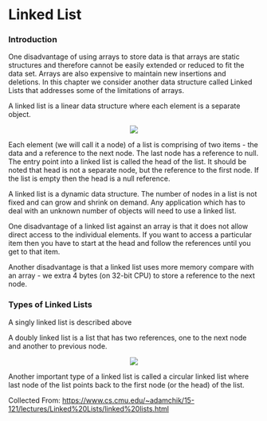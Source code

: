# Linked List
### Introduction
One disadvantage of using arrays to store data is that arrays are static structures and therefore cannot be easily extended or 
reduced to fit the data set. 
Arrays are also expensive to maintain new insertions and deletions. 
In this chapter we consider another data structure called Linked Lists that addresses some of the limitations of arrays.

A linked list is a linear data structure where each element is a separate object. 
<p align="center">
<img src="https://github.com/shhridoy/Data-Structures-in-CPP/blob/master/Array%20List/Pic/linkedlist.bmp"?raw="true" >
</p>
Each element (we will call it a node) of a list is comprising of two items - the data and a reference to the next node. 
The last node has a reference to null. The entry point into a linked list is called the head of the list. 
It should be noted that head is not a separate node, but the reference to the first node. If the list is empty then the head is a null reference.

A linked list is a dynamic data structure. The number of nodes in a list is not fixed and can grow and shrink on demand. 
Any application which has to deal with an unknown number of objects will need to use a linked list.

One disadvantage of a linked list against an array is that it does not allow direct access to the individual elements. 
If you want to access a particular item then you have to start at the head and follow the references until you get to that item.

Another disadvantage is that a linked list uses more memory compare with an array - we extra 4 bytes (on 32-bit CPU) to 
store a reference to the next node. 

### Types of Linked Lists
A singly linked list is described above

A doubly linked list is a list that has two references, one to the next node and another to previous node. 
<p align="center">
<img src="https://github.com/shhridoy/Data-Structures-in-CPP/blob/master/Array%20List/Pic/doubly.bmp"?raw="true" >
</p>
Another important type of a linked list is called a circular linked list where last node of the list points back to the first node (or the head) of the list. 

Collected From: https://www.cs.cmu.edu/~adamchik/15-121/lectures/Linked%20Lists/linked%20lists.html
